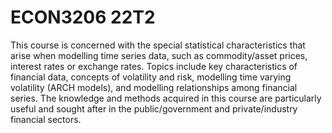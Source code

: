 # ECON3206 22T2

This course is concerned with the special statistical characteristics that arise when modelling time series data, such as commodity/asset prices, interest rates or exchange rates. Topics include key characteristics of financial data, concepts of volatility and risk, modelling time varying volatility (ARCH models), and modelling relationships among financial series. The knowledge and methods acquired in this course are particularly useful and sought after in the public/government and private/industry financial sectors.
